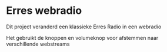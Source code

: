 # Erres webradio

Dit project veranderd een klassieke Erres Radio in een webradio

Het gebruikt de knoppen en volumeknop voor afstemmen naar verschillende webstreams
